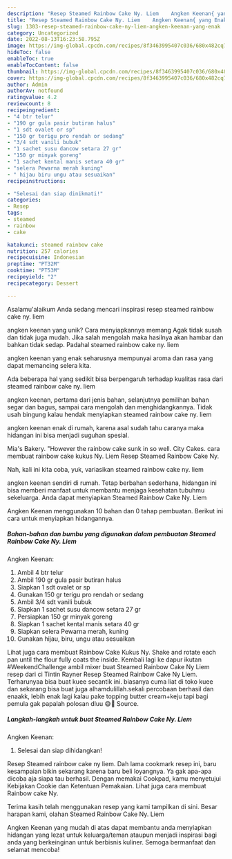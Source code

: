```yaml
---
description: "Resep Steamed Rainbow Cake Ny. Liem    Angken Keenan{ yang Enak"
title: "Resep Steamed Rainbow Cake Ny. Liem    Angken Keenan{ yang Enak"
slug: 1303-resep-steamed-rainbow-cake-ny-liem-angken-keenan-yang-enak
category: Uncategorized
date: 2022-08-13T16:23:58.795Z
image: https://img-global.cpcdn.com/recipes/8f3463995407c036/680x482cq70/steamed-rainbow-cake-ny-liem-angken-keenan-foto-resep-utama.jpg
hideToc: false
enableToc: true
enableTocContent: false
thumbnail: https://img-global.cpcdn.com/recipes/8f3463995407c036/680x482cq70/steamed-rainbow-cake-ny-liem-angken-keenan-foto-resep-utama.jpg
cover: https://img-global.cpcdn.com/recipes/8f3463995407c036/680x482cq70/steamed-rainbow-cake-ny-liem-angken-keenan-foto-resep-utama.jpg
author: Admin
authorAv: notfound
ratingvalue: 4.2
reviewcount: 8
recipeingredient:
- "4 btr telur"
- "190 gr gula pasir butiran halus"
- "1 sdt ovalet or sp"
- "150 gr terigu pro rendah or sedang"
- "3/4 sdt vanili bubuk"
- "1 sachet susu dancow setara 27 gr"
- "150 gr minyak goreng"
- "1 sachet kental manis setara 40 gr"
- "selera Pewarna merah kuning"
- " hijau biru ungu atau sesuaikan"
recipeinstructions:

- "Selesai dan siap dinikmati!"
categories:
- Resep
tags:
- steamed
- rainbow
- cake

katakunci: steamed rainbow cake 
nutrition: 257 calories
recipecuisine: Indonesian
preptime: "PT32M"
cooktime: "PT53M"
recipeyield: "2"
recipecategory: Dessert

---
```



Asalamu'alaikum Anda sedang mencari inspirasi resep steamed rainbow cake ny. liem



angken keenan yang unik? Cara menyiapkannya memang Agak tidak susah dan tidak juga mudah. Jika salah mengolah maka hasilnya akan hambar dan bahkan tidak sedap. Padahal steamed rainbow cake ny. liem



angken keenan yang enak seharusnya mempunyai aroma dan rasa yang dapat memancing selera kita.


Ada beberapa hal yang sedikit bisa berpengaruh terhadap kualitas rasa dari steamed rainbow cake ny. liem



angken keenan, pertama dari jenis bahan, selanjutnya pemilihan bahan segar dan bagus, sampai cara mengolah dan menghidangkannya. Tidak usah bingung kalau hendak menyiapkan steamed rainbow cake ny. liem



angken keenan enak di rumah, karena asal sudah tahu caranya maka hidangan ini bisa menjadi suguhan spesial.

Mia&#39;s Bakery. &#34;However the rainbow cake sunk in so well. City Cakes. cara membuat rainbow cake kukus Ny. Liem Resep Steamed Rainbow Cake Ny.


Nah, kali ini kita coba, yuk, variasikan steamed rainbow cake ny. liem



angken keenan sendiri di rumah. Tetap berbahan sederhana, hidangan ini bisa memberi manfaat untuk membantu menjaga kesehatan tubuhmu sekeluarga. Anda dapat menyiapkan Steamed Rainbow Cake Ny. Liem



Angken Keenan menggunakan 10 bahan dan 0 tahap pembuatan. Berikut ini cara untuk menyiapkan hidangannya.

<!--inarticleads1-->

##### Bahan-bahan dan bumbu yang digunakan dalam pembuatan Steamed Rainbow Cake Ny. Liem



Angken Keenan:

1. Ambil 4 btr telur
1. Ambil 190 gr gula pasir butiran halus
1. Siapkan 1 sdt ovalet or sp
1. Gunakan 150 gr terigu pro rendah or sedang
1. Ambil 3/4 sdt vanili bubuk
1. Siapkan 1 sachet susu dancow setara 27 gr
1. Persiapkan 150 gr minyak goreng
1. Siapkan 1 sachet kental manis setara 40 gr
1. Siapkan selera Pewarna merah, kuning
1. Gunakan  hijau, biru, ungu atau sesuaikan


Lihat juga cara membuat Rainbow Cake Kukus Ny. Shake and rotate each pan until the flour fully coats the inside. Kembali lagi ke dapur ikutan #WeekendChallenge ambil mixer buat Steamed Rainbow Cake Ny Liem resep dari ci Tintin Rayner Resep Steamed Rainbow Cake Ny Liem. Terharunyaa bisa buat kuee secantik ini. biasanya cuma liat di toko kuee dan sekarang bisa buat juga alhamdulillah.sekali percobaan berhasil dan enaakk, lebih enak lagi kalau pake topping butter cream+keju tapi bagi pemula gak papalah polosan dluu 😅🤣 Source. 

<!--inarticleads2-->

##### Langkah-langkah untuk buat Steamed Rainbow Cake Ny. Liem



Angken Keenan:


1. Selesai dan siap dihidangkan!

Resep Steamed rainbow cake ny liem. Dah lama cookmark resep ini, baru kesampaian bikin sekarang karena baru beli loyangnya. Ya gak apa-apa dicoba aja siapa tau berhasil. Dengan memakai Cookpad, kamu menyetujui Kebijakan Cookie dan Ketentuan Pemakaian. Lihat juga cara membuat Rainbow cake Ny. 

Terima kasih telah menggunakan resep yang kami tampilkan di sini. Besar harapan kami, olahan Steamed Rainbow Cake Ny. Liem



Angken Keenan yang mudah di atas dapat membantu anda menyiapkan hidangan yang lezat untuk keluarga/teman ataupun menjadi inspirasi bagi anda yang berkeinginan untuk berbisnis kuliner. Semoga bermanfaat dan selamat mencoba!
